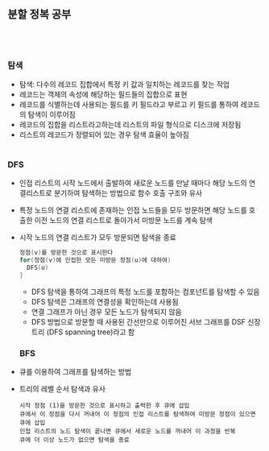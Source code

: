 ## 분할 정복 공부 ##
<br><br>

### 탐색 ###
- 탐색: 다수의 레코드 집합에서 특정 키 값과 일치하는 레코드를 찾는 작업
- 레코드는 객체의 속성에 해당하는 필드들의 집합으로 표현
- 레코드를 식별하는데 사용되는 필드를 키 필드라고 부르고 키 필드를 통하여 레코드의 탐색이 이루어짐
- 레코드의 집합을 리스트라고하는데 리스트의 파일 형식으로 디스크에 저장됨
- 리스트의 레코드가 정렬되어 있는 경우 탐색 효율이 높아짐
<br><br>

### DFS ###
- 인접 리스트의 시작 노드에서 출발하여 새로운 노드를 만날 때마다 해당 노드의 연결리스트로 분기하여 탐색하는 방법으로 함수 호출 구조와 유사
- 특정 노드의 연결 리스트에 존재하는 인접 노드들을 모두 방문하면 해당 노드를 호출한 이전 노드의 연결 리스트로 돌아가서 미방문 노드를 계속 탐색
- 시작 노드의 연결 리스트가 모두 방문되면 탐색을 종료

  ```c++
  정점(v)를 방문한 것으로 표시한다
  for(정점(v)에 인접한 모든 미방문 정점(u)에 대하여)
    DFS(u)
  }
  ```
  - DFS 탐색을 통하여 그래프의 특정 노드를 포함하는 컴포넌트를 탐색할 수 있음
  - DFS 탐색은 그래프의 연결성을 확인하는데 사용됨
  - 연결 그래프가 아닌 경우 모든 노드가 탐색되지 않음
  - DFS 방법으로 방문할 때 사용된 간선만으로 이루어진 서브 그래프를 DSF 신장 트리 (DFS spanning tree)라고 함

  ### BFS ###
- 큐를 이용하여 그래프를 탐색하는 방법
- 트리의 레벨 순서 탐색과 유사
  ```
  시작 정점 (1)을 방문한 것으로 표시하고 출력한 후 큐에 삽입
  큐에서 이 정점을 다시 꺼내어 이 정점의 인접 리스트를 탐색하여 미방문 정점이 있으면 큐에 삽입
  인접 리스트의 노드 탐색이 끝나면 큐에서 새로운 노드를 꺼내어 이 과정을 반복
  큐에 더 이상 노드가 없으면 탐색을 종료

  ```


